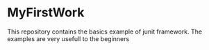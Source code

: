 # MyFirstWork
This repository contains the basics example of junit framework.
 The examples are very usefull to the beginners
